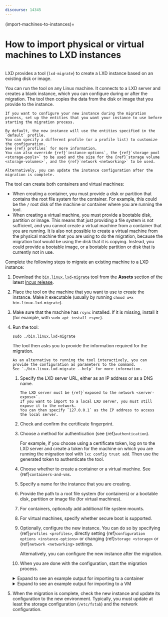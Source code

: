 ```yaml
---
discourse: 14345
---
```


(import-machines-to-instances)=
# How to import physical or virtual machines to LXD instances

```{youtube} https://www.youtube.com/watch?v=F9GALjHtnUU
```

LXD provides a tool (`lxd-migrate`) to create a LXD instance based on an existing disk or image.

You can run the tool on any Linux machine.
It connects to a LXD server and creates a blank instance, which you can configure during or after the migration.
The tool then copies the data from the disk or image that you provide to the instance.

```{note}
If you want to configure your new instance during the migration process, set up the entities that you want your instance to use before starting the migration process.

By default, the new instance will use the entities specified in the `default` profile.
You can specify a different profile (or a profile list) to customize the configuration.
See {ref}`profiles` for more information.
You can also override {ref}`instance-options`, the {ref}`storage pool <storage-pools>` to be used and the size for the {ref}`storage volume <storage-volumes>`, and the {ref}`network <networking>` to be used.

Alternatively, you can update the instance configuration after the migration is complete.
```

The tool can create both containers and virtual machines:

* When creating a container, you must provide a disk or partition that contains the root file system for the container.
  For example, this could be the `/` root disk of the machine or container where you are running the tool.
* When creating a virtual machine, you must provide a bootable disk, partition or image.
  This means that just providing a file system is not sufficient, and you cannot create a virtual machine from a container that you are running.
  It is also not possible to create a virtual machine from the physical machine that you are using to do the migration, because the migration tool would be using the disk that it is copying.
  Instead, you could provide a bootable image, or a bootable partition or disk that is currently not in use.

Complete the following steps to migrate an existing machine to a LXD instance:

1. Download the [`bin.linux.lxd-migrate`](https://github.com/lxc/incus/releases/latest/download/bin.linux.incus-migrate) tool from the **Assets** section of the latest [Incus release](https://github.com/lxc/incus/releases).
1. Place the tool on the machine that you want to use to create the instance.
   Make it executable (usually by running `chmod u+x bin.linux.lxd-migrate`).
1. Make sure that the machine has `rsync` installed.
   If it is missing, install it (for example, with `sudo apt install rsync`).
1. Run the tool:

       sudo ./bin.linux.lxd-migrate

   The tool then asks you to provide the information required for the migration.

   ```{tip}
   As an alternative to running the tool interactively, you can provide the configuration as parameters to the command.
   See `./bin.linux.lxd-migrate --help` for more information.
   ```

   1. Specify the LXD server URL, either as an IP address or as a DNS name.

      ```{note}
      The LXD server must be {ref}`exposed to the network <server-expose>`.
      If you want to import to a local LXD server, you must still expose it to the network.
      You can then specify `127.0.0.1` as the IP address to access the local server.
      ```

   1. Check and confirm the certificate fingerprint.
   1. Choose a method for authentication (see {ref}`authentication`).

      For example, if you choose using a certificate token, log on to the LXD server and create a token for the machine on which you are running the migration tool with `lxc config trust add`.
      Then use the generated token to authenticate the tool.
   1. Choose whether to create a container or a virtual machine.
      See {ref}`containers-and-vms`.
   1. Specify a name for the instance that you are creating.
   1. Provide the path to a root file system (for containers) or a bootable disk, partition or image file (for virtual machines).
   1. For containers, optionally add additional file system mounts.
   1. For virtual machines, specify whether secure boot is supported.
   1. Optionally, configure the new instance.
      You can do so by specifying {ref}`profiles <profiles>`, directly setting {ref}`configuration options <instance-options>` or changing {ref}`storage <storage>` or {ref}`network <networking>` settings.

      Alternatively, you can configure the new instance after the migration.
   1. When you are done with the configuration, start the migration process.

   <details>
   <summary>Expand to see an example output for importing to a container</summary>

   ```{terminal}
   :input: sudo ./bin.linux.lxd-migrate

   Please provide LXD server URL: https://192.0.2.7:8443
   Certificate fingerprint: xxxxxxxxxxxxxxxxx
   ok (y/n)? y

   1) Use a certificate token
   2) Use an existing TLS authentication certificate
   3) Generate a temporary TLS authentication certificate
   Please pick an authentication mechanism above: 1
   Please provide the certificate token: xxxxxxxxxxxxxxxx

   Remote LXD server:
     Hostname: bar
     Version: 5.4

   Would you like to create a container (1) or virtual-machine (2)?: 1
   Name of the new instance: foo
   Please provide the path to a root filesystem: /
   Do you want to add additional filesystem mounts? [default=no]:

   Instance to be created:
     Name: foo
     Project: default
     Type: container
     Source: /

   Additional overrides can be applied at this stage:
   1) Begin the migration with the above configuration
   2) Override profile list
   3) Set additional configuration options
   4) Change instance storage pool or volume size
   5) Change instance network

   Please pick one of the options above [default=1]: 3
   Please specify config keys and values (key=value ...): limits.cpu=2

   Instance to be created:
     Name: foo
     Project: default
     Type: container
     Source: /
     Config:
       limits.cpu: "2"

   Additional overrides can be applied at this stage:
   1) Begin the migration with the above configuration
   2) Override profile list
   3) Set additional configuration options
   4) Change instance storage pool or volume size
   5) Change instance network

   Please pick one of the options above [default=1]: 4
   Please provide the storage pool to use: default
   Do you want to change the storage size? [default=no]: yes
   Please specify the storage size: 20GiB

   Instance to be created:
     Name: foo
     Project: default
     Type: container
     Source: /
     Storage pool: default
     Storage pool size: 20GiB
     Config:
       limits.cpu: "2"

   Additional overrides can be applied at this stage:
   1) Begin the migration with the above configuration
   2) Override profile list
   3) Set additional configuration options
   4) Change instance storage pool or volume size
   5) Change instance network

   Please pick one of the options above [default=1]: 5
   Please specify the network to use for the instance: lxdbr0

   Instance to be created:
     Name: foo
     Project: default
     Type: container
     Source: /
     Storage pool: default
     Storage pool size: 20GiB
     Network name: lxdbr0
     Config:
       limits.cpu: "2"

   Additional overrides can be applied at this stage:
   1) Begin the migration with the above configuration
   2) Override profile list
   3) Set additional configuration options
   4) Change instance storage pool or volume size
   5) Change instance network

   Please pick one of the options above [default=1]: 1
   Instance foo successfully created
   ```

   </details>
   <details>
   <summary>Expand to see an example output for importing to a VM</summary>

   ```{terminal}
   :input: sudo ./bin.linux.lxd-migrate

   Please provide LXD server URL: https://192.0.2.7:8443
   Certificate fingerprint: xxxxxxxxxxxxxxxxx
   ok (y/n)? y

   1) Use a certificate token
   2) Use an existing TLS authentication certificate
   3) Generate a temporary TLS authentication certificate
   Please pick an authentication mechanism above: 1
   Please provide the certificate token: xxxxxxxxxxxxxxxx

   Remote LXD server:
     Hostname: bar
     Version: 5.4

   Would you like to create a container (1) or virtual-machine (2)?: 2
   Name of the new instance: foo
   Please provide the path to a root filesystem: ./virtual-machine.img
   Does the VM support UEFI Secure Boot? [default=no]: no

   Instance to be created:
     Name: foo
     Project: default
     Type: virtual-machine
     Source: ./virtual-machine.img
     Config:
       security.secureboot: "false"

   Additional overrides can be applied at this stage:
   1) Begin the migration with the above configuration
   2) Override profile list
   3) Set additional configuration options
   4) Change instance storage pool or volume size
   5) Change instance network

   Please pick one of the options above [default=1]: 3
   Please specify config keys and values (key=value ...): limits.cpu=2

   Instance to be created:
     Name: foo
     Project: default
     Type: virtual-machine
     Source: ./virtual-machine.img
     Config:
       limits.cpu: "2"
       security.secureboot: "false"

   Additional overrides can be applied at this stage:
   1) Begin the migration with the above configuration
   2) Override profile list
   3) Set additional configuration options
   4) Change instance storage pool or volume size
   5) Change instance network

   Please pick one of the options above [default=1]: 4
   Please provide the storage pool to use: default
   Do you want to change the storage size? [default=no]: yes
   Please specify the storage size: 20GiB

   Instance to be created:
     Name: foo
     Project: default
     Type: virtual-machine
     Source: ./virtual-machine.img
     Storage pool: default
     Storage pool size: 20GiB
     Config:
       limits.cpu: "2"
       security.secureboot: "false"

   Additional overrides can be applied at this stage:
   1) Begin the migration with the above configuration
   2) Override profile list
   3) Set additional configuration options
   4) Change instance storage pool or volume size
   5) Change instance network

   Please pick one of the options above [default=1]: 5
   Please specify the network to use for the instance: lxdbr0

   Instance to be created:
     Name: foo
     Project: default
     Type: virtual-machine
     Source: ./virtual-machine.img
     Storage pool: default
     Storage pool size: 20GiB
     Network name: lxdbr0
     Config:
       limits.cpu: "2"
       security.secureboot: "false"

   Additional overrides can be applied at this stage:
   1) Begin the migration with the above configuration
   2) Override profile list
   3) Set additional configuration options
   4) Change instance storage pool or volume size
   5) Change instance network

   Please pick one of the options above [default=1]: 1
   Instance foo successfully created
   ```

   </details>
1. When the migration is complete, check the new instance and update its configuration to the new environment.
   Typically, you must update at least the storage configuration (`/etc/fstab`) and the network configuration.
